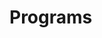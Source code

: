# Programs

































































































































































































































































































